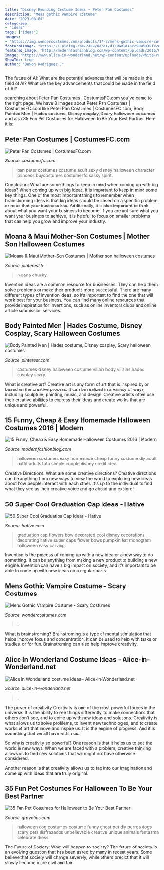 ```yaml
---
title: "Disney Bounding Costume Ideas ~ Peter Pan Costumes"
description: "Mens gothic vampire costume"
date: "2023-08-06"
categories:
- "ideas"
tags: ["ideas"]
images:
- "https://img.wondercostumes.com/products/17-3/mens-gothic-vampire-costume.jpg"
featuredImage: "https://i.pinimg.com/736x/0a/d1/d1/0ad1d13e2980a935fc28df5ade690ebb--disney-villain-costumes-disney-villains.jpg"
featured_image: "http://modernfashionblog.com/wp-content/uploads/2016/08/15-Funny-Cheap-Easy-Homemade-Halloween-Costumes-2016-7.jpg"
image: "https://www.alice-in-wonderland.net/wp-content/uploads/white-rabbit-with-watch-1.jpg"
ShowToc: true
author: "Devon Rodriguez I"
---
```



The future of AI: What are the potential advances that will be made in the field of AI?
What are the key advancements that could be made in the field of AI?

	

		
searching about Peter Pan Costumes | CostumesFC.com you've came to the right page. We have 8 Images about Peter Pan Costumes | CostumesFC.com like Peter Pan Costumes | CostumesFC.com, Body Painted Men | Hades costume, Disney cosplay, Scary halloween costumes and also 35 Fun Pet Costumes for Halloween to Be Your Best Partner. Here it is:
		
    
## Peter Pan Costumes | CostumesFC.com

<img loading=lazy src="http://www.costumesfc.com/wp-content/uploads/2014/11/Peter-Pan-Costumes.jpg" onerror="this.onerror=null;this.src='https://tse2.mm.bing.net/th?id=OIP.jwcphm_htT8WaVznwvvV9gHaPG&amp;pid=15.1';" alt="Peter Pan Costumes | CostumesFC.com">

_Source: costumesfc.com_

>pan peter costumes costume adult sexy disney halloween character princess buycostumes costumesfc sassy spirit. 

	

Conclusion: What are some things to keep in mind when coming up with big ideas?
When coming up with big ideas, it is important to keep in mind some key things. One of the most important things to remember when brainstorming ideas is that big ideas should be based on a specific problem or need that your business has. Additionally, it is also important to think about what you want your business to become. If you are not sure what you want your business to achieve, it is helpful to focus on smaller problems that can help you grow and improve your industry.

    
## Moana &amp; Maui Mother-Son Costumes | Mother Son Halloween Costumes

<img loading=lazy src="https://i.pinimg.com/736x/49/1e/89/491e89d06907ce76055870ea6b7cef41.jpg" onerror="this.onerror=null;this.src='https://tse1.mm.bing.net/th?id=OIP.HOe0UiyWj-ItMREgfSRO9wHaHa&amp;pid=15.1';" alt="Moana &amp; Maui Mother-Son Costumes | Mother son halloween costumes">

_Source: pinterest.fr_

>moana chucky. 

	

Invention ideas are a common resource for businesses. They can help them solve problems or make their products more successful. There are many different types of invention ideas, so it’s important to find the one that will work best for your business. You can find many online resources that provide inspiration for inventions, such as online inventors clubs and online article submission services.

    
## Body Painted Men | Hades Costume, Disney Cosplay, Scary Halloween Costumes

<img loading=lazy src="https://i.pinimg.com/736x/0a/d1/d1/0ad1d13e2980a935fc28df5ade690ebb--disney-villain-costumes-disney-villains.jpg" onerror="this.onerror=null;this.src='https://tse4.mm.bing.net/th?id=OIP.HxuISURU3c78j-TN6QQStADFE8&amp;pid=15.1';" alt="Body Painted Men | Hades costume, Disney cosplay, Scary halloween costumes">

_Source: pinterest.com_

>costumes disney halloween costume villain body villains hades cosplay scary. 

	

What is creative art?
Creative art is any form of art that is inspired by or based on the creative process. It can be realized in a variety of ways, including sculpture, painting, music, and design. Creative artists often use their creative abilities to express their ideas and create works that are unique and powerful.

    
## 15 Funny, Cheap &amp; Easy Homemade Halloween Costumes 2016 | Modern

<img loading=lazy src="http://modernfashionblog.com/wp-content/uploads/2016/08/15-Funny-Cheap-Easy-Homemade-Halloween-Costumes-2016-7.jpg" onerror="this.onerror=null;this.src='https://tse1.mm.bing.net/th?id=OIP._z8CbA1oGWILw6lcIYuCuwCYEs&amp;pid=15.1';" alt="15 Funny, Cheap &amp; Easy Homemade Halloween Costumes 2016 | Modern">

_Source: modernfashionblog.com_

>halloween costumes easy homemade cheap funny costume diy adult outfit adults tutu simple couple disney credit idea. 

	

Creative Directions: What are some creative directions?
Creative directions can be anything from new ways to view the world to exploring new ideas about how people interact with each other. It's up to the individual to find what they see as their creative voice and go ahead and explore!

    
## 50 Super Cool Graduation Cap Ideas - Hative

<img loading=lazy src="https://hative.com/wp-content/uploads/2016/04/graduation-caps/48-super-cool-graduation-cap-ideas.jpg" onerror="this.onerror=null;this.src='https://tse3.mm.bing.net/th?id=OIP.LBmAJ40JpyeS92EdPJnaxQHaLH&amp;pid=15.1';" alt="50 Super Cool Graduation Cap Ideas - Hative">

_Source: hative.com_

>graduation cap flowers bow decorated cool disney decorations decorating hative super caps flower bows pumpkin hat monogram halloween easy carving. 

	

Invention is the process of coming up with a new idea or a new way to do something. It can be anything from making a new product to building a new engine. Invention can have a big impact on society, and it’s important to be able to come up with new ideas on a regular basis.

    
## Mens Gothic Vampire Costume - Scary Costumes

<img loading=lazy src="https://img.wondercostumes.com/products/17-3/mens-gothic-vampire-costume.jpg" onerror="this.onerror=null;this.src='https://tse1.mm.bing.net/th?id=OIP.H4yaF3Fl0d5NkXCJw55llwHaKX&amp;pid=15.1';" alt="Mens Gothic Vampire Costume - Scary Costumes">

_Source: wondercostumes.com_

>. 

	

What is brainstroming?
Brainstroming is a type of mental stimulation that helps improve focus and concentration. It can be used to help with tasks or studies, or for fun. Brainstroming can also help improve creativity.

    
## Alice In Wonderland Costume Ideas - Alice-in-Wonderland.net

<img loading=lazy src="https://www.alice-in-wonderland.net/wp-content/uploads/white-rabbit-with-watch-1.jpg" onerror="this.onerror=null;this.src='https://tse1.mm.bing.net/th?id=OIP.GekEYWVTNQItHMSjaxq4XAHaF7&amp;pid=15.1';" alt="Alice in Wonderland costume ideas - Alice-in-Wonderland.net">

_Source: alice-in-wonderland.net_

>. 

	

The power of creativity
Creativity is one of the most powerful forces in the universe. It is the ability to see things differently, to make connections that others don’t see, and to come up with new ideas and solutions.
Creativity is what allows us to solve problems, to invent new technologies, and to create works of art that move and inspire us. It is the engine of progress. And it is something that we all have within us.

So why is creativity so powerful? One reason is that it helps us to see the world in new ways. When we are faced with a problem, creative thinking allows us to find new solutions that we might not have otherwise considered.

Another reason is that creativity allows us to tap into our imagination and come up with ideas that are truly original.

    
## 35 Fun Pet Costumes For Halloween To Be Your Best Partner

<img loading=lazy src="http://www.gravetics.com/wp-content/uploads/2017/08/Unbelievable-Halloween-Costume-Ideas.jpg" onerror="this.onerror=null;this.src='https://tse2.mm.bing.net/th?id=OIP._lcVaQ_8HlVC9x0-GQLsewHaLG&amp;pid=15.1';" alt="35 Fun Pet Costumes for Halloween to Be Your Best Partner">

_Source: gravetics.com_

>halloween dog costumes costume funny ghost pet diy perros dogs scary pets disfrazados unbelievable creative unique animals fantasma celebrate dress. 

	

The Future of Society: What will happen to society?
The future of society is an evolving question that has been asked by many in recent years. Some believe that society will change severely, while others predict that it will slowly become more civil and fair.

